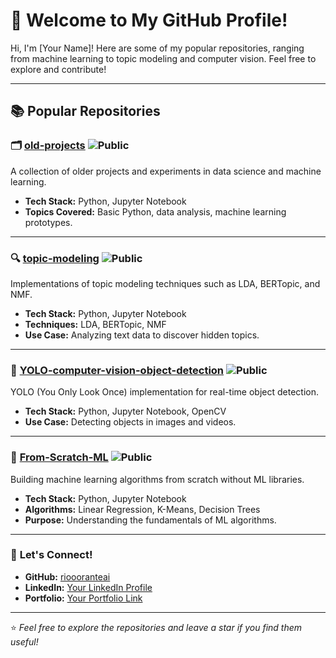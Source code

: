 # 👋 Welcome to My GitHub Profile!

Hi, I'm [Your Name]! Here are some of my popular repositories, ranging from machine learning to topic modeling and computer vision. Feel free to explore and contribute!

---

## 📚 **Popular Repositories**

### 🗂 [old-projects](https://github.com/rioooranteai/old-projects) ![Public](https://img.shields.io/badge/Status-Public-blue)
A collection of older projects and experiments in data science and machine learning.

- **Tech Stack:** Python, Jupyter Notebook  
- **Topics Covered:** Basic Python, data analysis, machine learning prototypes.

---

### 🔍 [topic-modeling](https://github.com/rioooranteai/topic-modeling) ![Public](https://img.shields.io/badge/Status-Public-blue)
Implementations of topic modeling techniques such as LDA, BERTopic, and NMF.

- **Tech Stack:** Python, Jupyter Notebook  
- **Techniques:** LDA, BERTopic, NMF  
- **Use Case:** Analyzing text data to discover hidden topics.

---

### 📸 [YOLO-computer-vision-object-detection](https://github.com/rioooranteai/YOLO-computer-vision-object-detection) ![Public](https://img.shields.io/badge/Status-Public-blue)
YOLO (You Only Look Once) implementation for real-time object detection.

- **Tech Stack:** Python, Jupyter Notebook, OpenCV  
- **Use Case:** Detecting objects in images and videos.

---

### 🧠 [From-Scratch-ML](https://github.com/rioooranteai/From-Scratch-ML) ![Public](https://img.shields.io/badge/Status-Public-blue)
Building machine learning algorithms from scratch without ML libraries.

- **Tech Stack:** Python, Jupyter Notebook  
- **Algorithms:** Linear Regression, K-Means, Decision Trees  
- **Purpose:** Understanding the fundamentals of ML algorithms.

---

### 🚀 **Let's Connect!**

- **GitHub:** [rioooranteai](https://github.com/rioooranteai)  
- **LinkedIn:** [Your LinkedIn Profile](#)  
- **Portfolio:** [Your Portfolio Link](#)  

---

⭐ *Feel free to explore the repositories and leave a star if you find them useful!*
